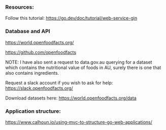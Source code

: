 ### Resources:

Follow this tutorial:
https://go.dev/doc/tutorial/web-service-gin

### Database and API

https://world.openfoodfacts.org/

https://github.com/openfoodfacts

NOTE: I have also sent a request to data.gov.au querying for a dataset which contains the nutritional value of foods in AU, surely there is one that also contains ingredients.

Request a slack account if you wish to ask for help:
https://slack.openfoodfacts.org/

Download datasets here:
https://world.openfoodfacts.org/data

### Application structure:

https://www.calhoun.io/using-mvc-to-structure-go-web-applications/
